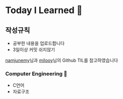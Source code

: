 # Today I Learned :seedling:

## 작성규칙
* 공부한 내용을 업로드합니다
* 3일이상 커밋 쉬지않기


[namjunemy](https://github.com/namjunemy)님과 [milooy](https://github.com/milooy)님의 Github TIL를 참고하였습니다




###  Computer Engineering :whale:
* C언어
* 자료구조
